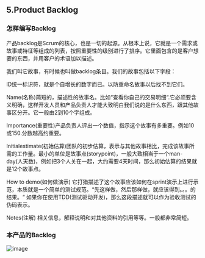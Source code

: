## 5.Product Backlog

### 怎样编写Backlog
产品backlog是Scrum的核心，也是一切的起源。从根本上说，它就是一个需求或故事或特征等组成的列表，按照重要性的级别进行了排序。它里面包含的是客户想要的东西，并用客户的术语加以描述。

我们叫它故事，有时候也叫做backlog条目。我们的故事包括以下字段：

ID统一标识符，就是个自增长的数字而已。以防重命名故事以后找不到它们。

Name(名称)简短的，描述性的故事名。比如“查看你自己的交易明细“.它必须要含义明确，这样开发人员和产品负责人才能大致明白我们说的是什么东西，跟其他故事区分开。它一般由2到10个字组成。

Importance(重要性)产品负责人评出一个数值，指示这个故事有多重要。例如10或150.分数越高约重要。

Initialestimate(初始估算)团队的初步估算，表示与其他故事相比，完成该故事所需的工作量。最小的单位是故事点(storypoint)，一般大致相当于一个man-day(人天数)，例如把3个人关在一起，大约需要4天时间，那么初始估算的结果就是12个故事点。

How to demo(如何做演示) 它打猎描述了这个故事应该如何在sprint演示上进行示范，本质就是一个简单的测试规范。“先这样做，然后那样做，就应该得到。。。的结果。“ 如果你在使用TDD(测试驱动开发)，那么这段描述就可以作为验收测试的伪码表示。

Notes(注解) 相关信息，解释说明和对其他资料的引用等等。一般都非常简短。

### 本产品的Backlog

![image](https://github.com/ABTicket/Initial-design-and-planning/blob/master/image/product%20backlog.png)
